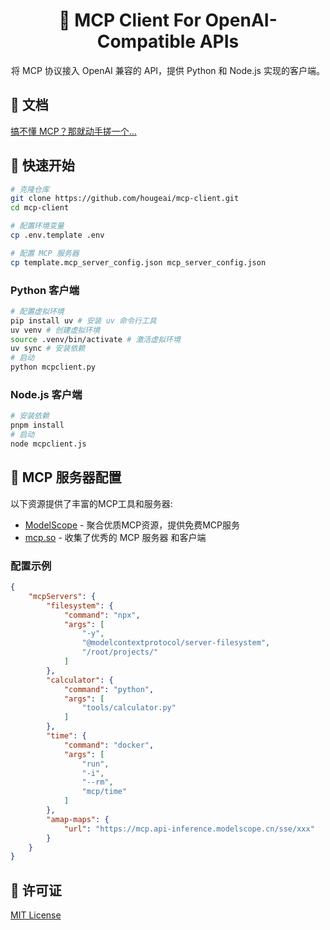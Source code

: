 # <div align="center">🚀 MCP Client For OpenAI-Compatible APIs</div>

<div align="center">

将 MCP 协议接入 OpenAI 兼容的 API，提供 Python 和 Node.js 实现的客户端。

</div>

## 📖 文档

[搞不懂 MCP？那就动手搓一个...]()

## 🔧 快速开始

```bash
# 克隆仓库
git clone https://github.com/hougeai/mcp-client.git
cd mcp-client

# 配置环境变量 
cp .env.template .env

# 配置 MCP 服务器
cp template.mcp_server_config.json mcp_server_config.json
```
### Python 客户端

```bash
# 配置虚拟环境
pip install uv # 安装 uv 命令行工具
uv venv # 创建虚拟环境
source .venv/bin/activate # 激活虚拟环境
uv sync # 安装依赖
# 启动
python mcpclient.py
```
### Node.js 客户端

```bash
# 安装依赖
pnpm install
# 启动
node mcpclient.js
```
## 🔌 MCP 服务器配置

以下资源提供了丰富的MCP工具和服务器:

- [ModelScope](https://modelscope.cn/mcp) - 聚合优质MCP资源，提供免费MCP服务
- [mcp.so](https://mcp.so/zh) - 收集了优秀的 MCP 服务器 和客户端

### 配置示例

```json
{
    "mcpServers": {
        "filesystem": {
            "command": "npx",
            "args": [
                "-y",
                "@modelcontextprotocol/server-filesystem",
                "/root/projects/"
            ]
        },
        "calculator": {
            "command": "python",
            "args": [
                "tools/calculator.py"
            ]
        },
        "time": {
            "command": "docker",
            "args": [
                "run",
                "-i",
                "--rm",
                "mcp/time"
            ]
        },
        "amap-maps": {
            "url": "https://mcp.api-inference.modelscope.cn/sse/xxx"
        }
    }
}
```

## 📝 许可证

[MIT License](https://opensource.org/licenses/MIT)